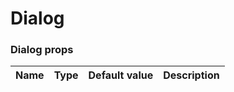 # Dialog

<!-- STORY -->

### Dialog props

| Name | Type                     | Default value | Description                                            |
| ---- | ------------------------ | ------------- | ------------------------------------------------------ |

